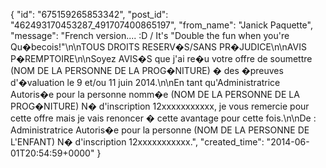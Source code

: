  {
   "id": "675159265853342",
   "post_id": "462493170453287_491707400865197",
   "from_name": "Janick Paquette",
   "message": "French version.... :D / It's \"Double the fun when you're Qu�becois!\"\n\nTOUS DROITS RESERV�S/SANS PR�JUDICE\n\nAVIS P�REMPTOIRE\n\nSoyez AVIS�S que j'ai re�u votre offre de soumettre (NOM DE LA PERSONNE DE LA PROG�NITURE) � des �preuves d'�valuation le 9 et/ou 11 juin 2014.\n\nEn tant qu'Administratrice Autoris�e pour la personne nomm�e (NOM DE LA PERSONNE DE LA PROG�NITURE) N� d'inscription 12xxxxxxxxxxx, je vous remercie pour cette offre mais je vais renoncer � cette avantage pour cette fois.\n\nDe : Administratrice Autoris�e pour la personne (NOM DE LA PERSONNE DE L'ENFANT) N� d'inscription 12xxxxxxxxxxx.",
   "created_time": "2014-06-01T20:54:59+0000"
 }
